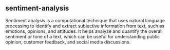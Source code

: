 ## sentiment-analysis
Sentiment analysis is a computational technique that uses natural language processing to identify and extract subjective information from text, such as emotions, opinions, and attitudes. It helps analyze and quantify the overall sentiment or tone of a text, which can be useful for understanding public opinion, customer feedback, and social media discussions.

